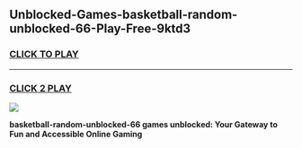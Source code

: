 
## Unblocked-Games-basketball-random-unblocked-66-Play-Free-9ktd3
<h3>
<a href="https://premium76.site?title=basketball-random-unblocked-66&ref=17A">CLICK TO PLAY</a></h3>
<hr>

<h3>
<a href="https://premium76.site?title=basketball-random-unblocked-66&ref=17A">CLICK 2 PLAY</a>
  
</h3>

<a href="https://premium76.site?title=basketball-random-unblocked-66&ref=17A"><img src="https://clearcache.store/games.png"></a>


**basketball-random-unblocked-66 games unblocked: Your Gateway to Fun and Accessible Online Gaming**
